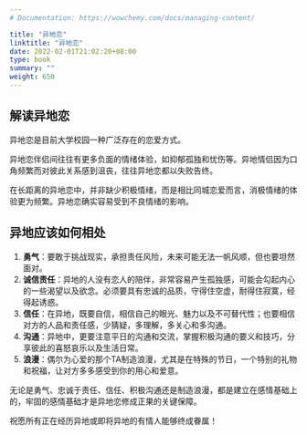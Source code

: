```yaml
---
# Documentation: https://wowchemy.com/docs/managing-content/

title: "异地恋"
linktitle: "异地恋"
date: 2022-02-01T21:02:20+08:00
type: book
summary: ""
weight: 650
---
```


<!--more-->

## 解读异地恋

异地恋是目前大学校园一种广泛存在的恋爱方式。

异地恋伴侣间往往有更多负面的情绪体验，如抑郁孤独和忧伤等。异地情侣因为口角频繁而对彼此关系感到沮丧，往往异地恋都以失败告终。

在长距离的异地恋中，并非缺少积极情绪，而是相比同城恋爱而言，消极情绪的体验更为频繁。异地恋确实容易受到不良情绪的影响。

## 异地应该如何相处

1. **勇气**：要敢于挑战现实，承担责任风险，未来可能无法一帆风顺，但也要坦然面对。
2. **诚信责任**：异地的人没有恋人的陪伴，非常容易产生孤独感，可能会勾起内心的一些渴望以及欲念。必须要具有忠诚的品质，守得住空虚，耐得住寂寞，经得起诱惑。
3. **信任**：在异地，既要自信，相信自己的眼光、魅力以及不可替代性；也要相信对方的人品和责任感，少猜疑，多理解，多关心和多沟通。
4. **沟通**：异地中，更要注意平日的沟通和交流，掌握积极沟通的要义和技巧，分享彼此的喜怒哀乐以及生活日常。
5. **浪漫**：偶尔为心爱的那个TA制造浪漫，尤其是在特殊的节日，一个特别的礼物和祝福，让对方多多感受到你的用心和爱意。

无论是勇气、忠诚于责任、信任、积极沟通还是制造浪漫，都是建立在感情基础上的，牢固的感情基础才是异地恋修成正果的关键保障。

祝愿所有正在经历异地或即将异地的有情人能够终成眷属！